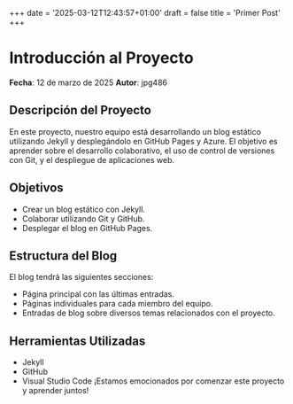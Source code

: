+++
date = '2025-03-12T12:43:57+01:00'
draft = false
title = 'Primer Post'
+++
# Introducción al Proyecto
**Fecha**: 12 de marzo de 2025
**Autor**: jpg486
  ## Descripción del Proyecto
  En este proyecto, nuestro equipo está desarrollando un blog estático utilizando Jekyll
  y desplegándolo en GitHub Pages y Azure. El objetivo es aprender sobre el desarrollo
  colaborativo, el uso de control de versiones con Git, y el despliegue de aplicaciones
  web.
## Objetivos
  - Crear un blog estático con Jekyll.
  - Colaborar utilizando Git y GitHub.
  - Desplegar el blog en GitHub Pages.
  ## Estructura del Blog
  El blog tendrá las siguientes secciones:
  - Página principal con las últimas entradas.
  - Páginas individuales para cada miembro del equipo.
  - Entradas de blog sobre diversos temas relacionados con el proyecto.
  ## Herramientas Utilizadas
  - Jekyll
  - GitHub
  - Visual Studio Code
¡Estamos emocionados por comenzar este proyecto y aprender juntos!